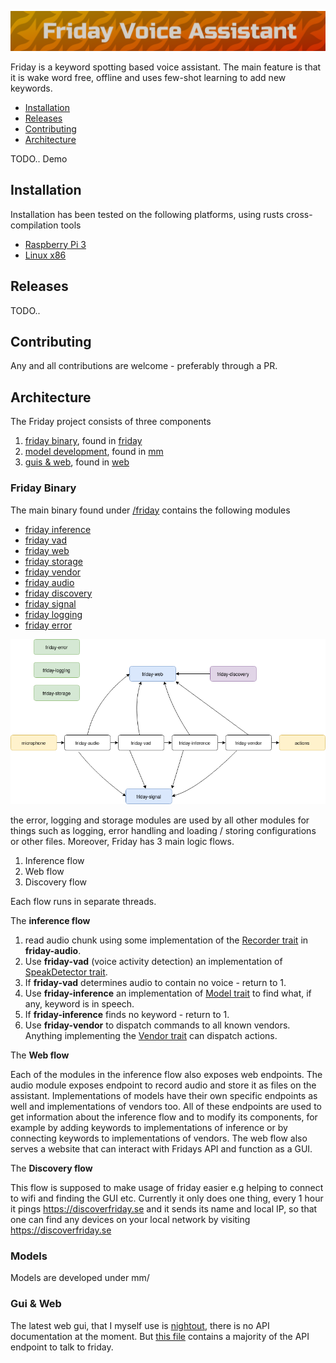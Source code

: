 ![logo](art/friday-logo.png)

Friday is a keyword spotting based voice assistant. The main feature is that it is wake word free, offline and uses few-shot learning to add new keywords. 

- [Installation](#installation)
- [Releases](#releases)
- [Contributing](#contributing)
- [Architecture](#architecture)



TODO.. Demo


## Installation

Installation has been tested on the following platforms, using rusts cross-compilation tools

- [Raspberry Pi 3](releases/INSTALL-RASPBERRY-PI-3.md)
- [Linux x86](releases/INSTALL-LINUX-x86.md)


## Releases

TODO..


## Contributing

Any and all contributions are welcome - preferably through a PR. 

## Architecture


The Friday project consists of three components

1. [friday binary](#friday-binary), found in [friday](friday)
2. [model development](#models), found in [mm](mm)
3. [guis & web](#gui-&-web), found in [web](web)

### Friday Binary

The main binary found under [/friday](friday) contains the following modules

- [friday inference](friday/friday-inference)
- [friday vad](friday/friday-vad)
- [friday web](friday/friday-web)
- [friday storage](friday/friday-storage)
- [friday vendor](friday/friday-vendor)
- [friday audio](friday/friday-audio)
- [friday discovery](friday/friday-discovery)
- [friday signal](friday/friday-signal)
- [friday logging](friday/friday-logging)
- [friday error](friday/friday-error)


![diagram](art/friday-binary.png)

the error, logging and storage modules are used by all other modules for things such as logging, error handling and loading / storing configurations or other files. Moreover, Friday has 3 main logic flows. 

1. Inference flow
2. Web flow
3. Discovery flow

Each flow runs in separate threads.

The **inference flow** 

1. read audio chunk using some implementation of the [Recorder trait](friday/friday-audio/src/recorder.rs) in **friday-audio**. 
2. Use  **friday-vad** (voice activity detection) an implementation of [SpeakDetector trait](friday/friday-vad/src/core.rs).
3. If **friday-vad** determines audio to contain no voice - return to 1.
4. Use **friday-inference** an implementation of [Model trait](friday/friday-inference/src/lib.rs) to find what, if any, keyword is in speech.
5. If **friday-inference** finds no keyword - return to 1.
6. Use **friday-vendor** to dispatch commands to all known vendors. Anything implementing the [Vendor trait](friday/friday-vendor/src/lib.rs) can dispatch actions.


The **Web flow**

Each of the modules in the inference flow also exposes web endpoints. The audio module exposes endpoint to record audio and store it as files on the assistant. Implementations of models have their own specific endpoints as well and implementations of vendors too. All of these endpoints are used to get information about the inference flow and to modify its components, for example by adding keywords to implementations of inference or by connecting keywords to implementations of vendors. The web flow also serves a website that can interact with Fridays API and function as a GUI.

The **Discovery flow**

This flow is supposed to make usage of friday easier e.g helping to connect to wifi and finding the GUI etc. Currently it only does one thing, every 1 hour it pings https://discoverfriday.se and it sends its name and local IP, so that one can find any devices on your local network by visiting https://discoverfriday.se 



### Models 

Models are developed under mm/


### Gui & Web

The latest web gui, that I myself use is [nightout](web/nightout), there is no API documentation at the moment. But [this file](web/nightout/src/FridayAPI.js) contains a majority of the API endpoint to talk to friday.
